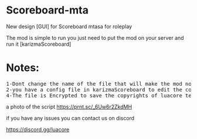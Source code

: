 # Scoreboard-mta
New design [GUI] for Scoreboard mtasa for roleplay 

The mod is simple to run you just need to put the mod on your server and run it [karizmaScoreboard]

# Notes:
<pre>1-Dont change the name of the file that will make the mod not work 
2-you have a config file in karizmaScoreboard to edit the color 
4-The file is Encrypted to save the copyrights of luacore team</pre>

a photo of the script https://prnt.sc/_6Uw6r2ZkdMH

if you have any issues you can contact us on discord<p>
https://discord.gg/luacore
